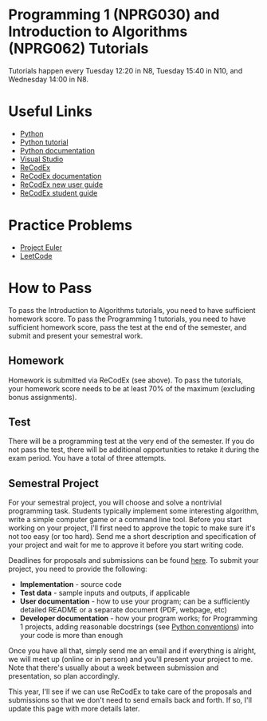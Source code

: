 # Programming 1 (NPRG030) and Introduction to Algorithms (NPRG062) Tutorials

Tutorials happen every Tuesday 12:20 in N8, Tuesday 15:40 in N10, and Wednesday 14:00 in N8.

# Useful Links

* [Python](https://www.python.org/downloads/)
* [Python tutorial](https://docs.python.org/3/tutorial/)
* [Python documentation](https://docs.python.org/3/)
* [Visual Studio](https://visualstudio.microsoft.com/)
* [ReCodEx](https://recodex.mff.cuni.cz/)
* [ReCodEx documentation](https://github.com/ReCodEx/wiki/wiki/User-documentation)
* [ReCodEx new user guide](http://www.ms.mff.cuni.cz/ReCodEx/NewUserDocEng.pdf)
* [ReCodEx student guide](http://www.ms.mff.cuni.cz/ReCodEx/StudentDocEng.pdf)

# Practice Problems

* [Project Euler](https://projecteuler.net/)
* [LeetCode](https://leetcode.com/)

# How to Pass

To pass the Introduction to Algorithms tutorials, you need to have sufficient homework score. To pass the Programming 1 tutorials, you need to have sufficient homework score, pass the test at the end of the semester, and submit and present your semestral work.

## Homework

Homework is submitted via ReCodEx (see above). To pass the tutorials, your homework score needs to be at least 70% of the maximum (excluding bonus assignments).

## Test

There will be a programming test at the very end of the semester. If you do not pass the test, there will be additional opportunities to retake it during the exam period. You have a total of three attempts.

## Semestral Project

For your semestral project, you will choose and solve a nontrivial programming task. Students typically implement some interesting algorithm, write a simple computer game or a command line tool. Before you start working on your project, I'll first need to approve the topic to make sure it's not too easy (or too hard). Send me a short description and specification of your project and wait for me to approve it before you start writing code.

Deadlines for proposals and submissions can be found [here](https://ksvi.mff.cuni.cz/~dingle/2025-6/prog_1/programming_1.html). To submit your project, you need to provide the following:

* **Implementation** - source code
* **Test data** - sample inputs and outputs, if applicable
* **User documentation** - how to use your program; can be a sufficiently detailed README or a separate document (PDF, webpage, etc)
* **Developer documentation** - how your program works; for Programming 1 projects, adding reasonable docstrings (see [Python conventions](https://peps.python.org/pep-0257/)) into your code is more than enough

Once you have all that, simply send me an email and if everything is alright, we will meet up (online or in person) and you'll present your project to me. Note that there's usually about a week between submission and presentation, so plan accordingly.

This year, I'll see if we can use ReCodEx to take care of the proposals and submissions so that we don't need to send emails back and forth. If so, I'll update this page with more details later.
